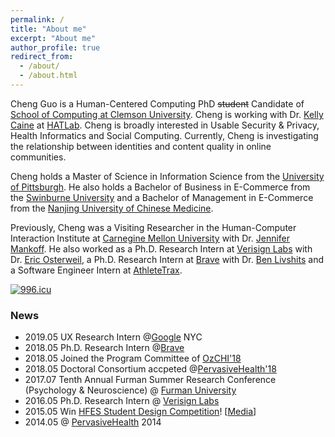 ```yaml
---
permalink: /
title: "About me"
excerpt: "About me"
author_profile: true
redirect_from: 
  - /about/
  - /about.html
---
```


Cheng Guo is a Human-Centered Computing PhD ~~student~~ Candidate of [School of Computing at Clemson University](https://www.clemson.edu/cecas/departments/computing/). Cheng is working with Dr. [Kelly Caine](https://kellycaine.wordpress.com/) at [HATLab](https://www.hatlab.org/). Cheng is broadly interested in Usable Security & Privacy, Health Informatics and Social Computing. Currently, Cheng is investigating the relationship between identities and content quality in online communities.

Cheng holds a Master of Science in Information Science from the [University of Pittsburgh](https://www.ischool.pitt.edu/). He also holds a Bachelor of Business in E-Commerce from the [Swinburne University](https://www.swinburne.edu.au/) and a Bachelor of Management in E-Commerce from the [Nanjing University of Chinese Medicine](https://www.njutcm.edu.cn/).

Previously, Cheng was a Visiting Researcher in the Human-Computer Interaction Institute at [Carnegine Mellon University](https://www.hcii.cmu.edu/) with Dr. [Jennifer Mankoff](https://make4all.org/people/jen-mankoff/). He also worked as a Ph.D. Research Intern at [Verisign Labs](https://www.verisign.com/en_US/company-information/verisign-labs/index.xhtml) with Dr. [Eric Osterweil](https://cs.gmu.edu/directory/detail/79/), a Ph.D. Research Intern at [Brave](https://brave.com/) with Dr. [Ben Livshits](https://www.doc.ic.ac.uk/~livshits/) and a Software Engineer Intern at [AthleteTrax](https://athletetrax.info/).

[![996.icu](https://img.shields.io/badge/link-996.icu-red.svg)](https://996.icu/#/en_US)
### News
- 2019.05 UX Research Intern @[Google](https://cloud.google.com/security/) NYC
- 2018.05 Ph.D. Research Intern @[Brave](https://brave.com/)
- 2018.05 Joined the Program Committee of [OzCHI'18](http://www.ozchi.org/2018/)
- 2018.05 Doctoral Consortium accpeted @[PervasiveHealth'18](http://pervasivehealth.org/)
- 2017.07 Tenth Annual Furman Summer Research Conference (Psychology & Neuroscience) @ [Furman University](http://www.furman.edu/academics/psychology/Pages/default.aspx) 
- 2016.05 Ph.D. Research Intern @ [Verisign Labs](https://www.verisign.com/en_US/company-information/verisign-labs/technology-innovation-program/internship/index.xhtml)
- 2015.05 Win [HFES Student Design Competition](http://newsstand.clemson.edu/mediarelations/students-health-application-wins-international-competition/)! [<a href='https://upstatebusinessjournal.com/news/clemson-team-wins-mobile-app-competition/'>Media</a>]
- 2014.05 @ [PervasiveHealth](http://pervasivehealth.org/2014/show/home) 2014
